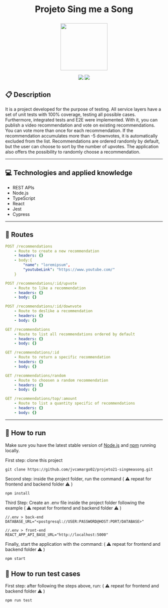 # <p align = "center"> Projeto Sing me a Song</p>

<p align="center">
   <img src="https://static.wixstatic.com/media/231850_ae0e6de641634affabc2836ecd943342~mv2.gif" height=150/>
</p>

<p align = "center">
   <img src="https://img.shields.io/badge/author-jvcamargo02-4dae71?style=flat-square" />
   <img src="https://img.shields.io/github/languages/count/jvcamargo02/projeto21-singmeasong?color=4dae71&style=flat-square" />
</p>


##  :clipboard: Description

It is a project developed for the purpose of testing. All service layers have a set of unit tests with 100% coverage, testing all possible cases. Furthermore, integrated tests and E2E were implemented. With it, you can publish a video recommendation and vote on existing recommendations. You can vote more than once for each recommendation. If the recommendation accumulates more than -5 downvotes, it is automatically excluded from the list. Recommendations are ordered randomly by default, but the user can choose to sort by the number of upvotes. The application also offers the possibility to randomly choose a recommendation.

***

## :computer:	 Technologies and applied knowledge

- REST APIs
- Node.js
- TypeScript
- React
- Jest
- Cypress


***

## :rocket: Routes

```yml
POST /recommendations
    - Route to create a new recommendation
    - headers: {}
    - body:{
        "name": "loremipsum",
        "youtubeLink": "https://www.youtube.com/"
    }
```
    
```yml 
POST /recommendations/:id/upvote
    - Route to like a recommendation
    - headers: {}
    - body: {}
```

```yml 
POST /recommendations/:id/downvote
    - Route to deslike a recommendation
    - headers: {}
    - body: {}
```
    
```yml 
GET /recommendations
    - Route to list all recommendations ordered by default
    - headers: {}
    - body: {}
```

```yml
GET /recommendations/:id
    - Route to return a specific recommendation
    - headers: {}
    - body: {}
``` 

```yml
GET /recommendations/random
    - Route to choosen a random recommendation
    - headers: {}
    - body: {}
``` 

```yml
GET /recommendations/top/:amount
    - Route to list a quantity specific of recommendations
    - headers: {}
    - body: {}
``` 

***

## 🏁 How to run

Make sure you have the latest stable version of [Node.js](https://nodejs.org/en/download/) and [npm](https://www.npmjs.com/) running locally.

First step: clone this project

```
git clone https://github.com/jvcamargo02/projeto21-singmeasong.git
```

Second step: inside the project folder, run the command ( :warning: repeat for frontend and backend folder :warning: )

```
npm install
```

Third Step: Create an .env file inside the project folder following the example ( :warning: repeat for frontend and backend folder :warning: )
```
//.env > back-end
DATABASE_URL="<postgresql://USER:PASSWORD@HOST:PORT/DATABASE>"

//.env > front-end
REACT_APP_API_BASE_URL="http://localhost:5000"
```

Finally, start the application with the command: ( :warning: repeat for frontend and backend folder :warning: )
```
npm start
```

## 🏁 How to run test cases

First step: after following the steps above, run: ( :warning: repeat for frontend and backend folder :warning: )

```
npm run test
```